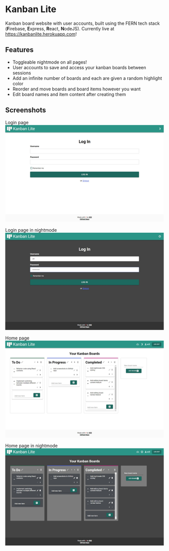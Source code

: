 # Kanban Lite
Kanban board website with user accounts, built using the FERN tech stack (**F**irebase, **E**xpress, **R**eact, **N**odeJS).
Currently live at https://kanbanlite.herokuapp.com!

## Features
- Toggleable nightmode on all pages!
- User accounts to save and access your kanban boards between sessions
- Add an infinite number of boards and each are given a random highlight color
- Reorder and move boards and board items however you want
- Edit board names and item content after creating them

## Screenshots

Login page
![login](./screenshots/login.jpg)

Login page in nightmode
![logindark](./screenshots/logindark.jpg)

Home page
![home](./screenshots/home.jpg)

Home page in nightmode
![homedark](./screenshots/homedark.jpg)
